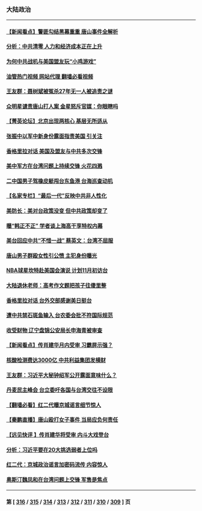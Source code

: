 ### 大陆政治
---
#### [【新闻看点】警匪勾结黑幕重重 唐山事件全解析](../../pages/ncid277/n13757354.md?06121245) 
#### [分析：中共清零 人力和经济成本正在上升](../../pages/ncid277/n13757351.md?06121245) 
#### [为何中共战机与美国盟友玩“小鸡游戏”](../../pages/ncid277/n13757366.md?06121245) 
#### [油管热门视频 网站代理 翻墙必看视频](http://209.222.30.114:81/youtube.html?06121245)
#### [王友群：聂树斌被冤杀27年无一人被追责之谜](../../pages/ncid277/n13757410.md?06121245) 
#### [众明星谴责唐山打人案 金星怒斥官媒：你眼瞎吗](../../pages/ncid277/n13757367.md?06121245) 
#### [【菁英论坛】北京出现两核心 基层无所适从](../../pages/ncid277/n13757348.md?06121245) 
#### [张振中以军中新身份露面指责美国 引关注](../../pages/ncid277/n13757337.md?06121245) 
#### [香格里拉对话 美国及盟友与中共多次交锋](../../pages/ncid277/n13757263.md?06121245) 
#### [美中军方在台湾问题上持续交锋 火花四溅](../../pages/ncid277/n13757334.md?06121245) 
#### [二中国男子驾橡皮艇闯台东鱼港 台海巡查动机](../../pages/ncid277/n13757297.md?06121245) 
#### [【名家专栏】“最后一代”反映中共非人性化](../../pages/ncid277/n13756676.md?06121245) 
#### [美防长：美对台政策没变 但中共政策却变了](../../pages/ncid277/n13757281.md?06121245) 
#### [曝“韩正不正” 学者谈上海高干享特权内幕](../../pages/ncid277/n13757212.md?06121245) 
#### [美台回应中共“不惜一战” 蔡英文：台湾不屈服](../../pages/ncid277/n13757118.md?06121245) 
#### [唐山男子群殴女性引公愤 主犯身份曝光](../../pages/ncid277/n13757180.md?06121245) 
#### [NBA球星坎特赴美国会演说 计划11月初访台](../../pages/ncid277/n13757144.md?06121245) 
#### [大陆退休老师：高考作文题把孩子往傻里整](../../pages/ncid277/n13757103.md?06121245) 
#### [香格里拉对话 台外交部感谢美日挺台](../../pages/ncid277/n13757094.md?06121245) 
#### [遭中共禁石斑鱼输入 台农委会批不符国际规范](../../pages/ncid277/n13757003.md?06121245) 
#### [收受财物 辽宁盘锦公安局长申海青被审查](../../pages/ncid277/n13757068.md?06121245) 
#### [【新闻看点】传肖建华月内受审 习霸屏示强？](../../pages/ncid277/n13756863.md?06121245) 
#### [核酸检测费达3000亿 中共利益集团发横财](../../pages/ncid277/n13757046.md?06121245) 
#### [王友群：习近平大秘钟绍军公开露面意味什么？](../../pages/ncid277/n13756934.md?06121245) 
#### [丹麦民主峰会 台立委吁各国与台湾交往不设限](../../pages/ncid277/n13756929.md?06121245) 
#### [【翻墙必看】红二代曝京城谣言细节惊人](../../pages/ncid277/n13756922.md?06121245) 
#### [【秦鹏直播】唐山殴打女子事件 当局应负何责任](../../pages/ncid277/n13756831.md?06121245) 
#### [【远见快评 】传肖建华将受审 内斗大戏登台](../../pages/ncid277/n13756829.md?06121245) 
#### [分析：习近平要在20大挑选弱者上位吗](../../pages/ncid277/n13756800.md?06121245) 
#### [红二代：京城政治谣言加密码流传 内容惊人](../../pages/ncid277/n13756750.md?06121245) 
#### [奥斯汀魏凤和在台湾问题上交锋 军售是焦点](../../pages/ncid277/n13756729.md?06121245) 

---
#### 第 [ [316](./316.md?06121245) / [315](./315.md?06121245) / [314](./314.md?06121245) / [313](./313.md?06121245) / [312](./312.md?06121245) / [311](./311.md?06121245) / [310](./310.md?06121245) / [309](./309.md?06121245) ] 页
